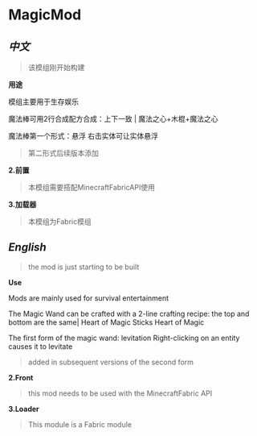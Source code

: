 # MagicMod

*中文*
-----
>该模组刚开始构建

**用途**

 模组主要用于生存娱乐

 魔法棒可用2行合成配方合成：上下一致 | 魔法之心+木棍+魔法之心
 
 魔法棒第一个形式：悬浮 右击实体可让实体悬浮
 
>第二形式后续版本添加

**2.前置**

 >本模组需要搭配MinecraftFabricAPI使用

**3.加载器**

 >本模组为Fabric模组

*English*
----
> the mod is just starting to be built

**Use**

Mods are mainly used for survival entertainment

The Magic Wand can be crafted with a 2-line crafting recipe: the top and bottom are the same| Heart of Magic Sticks Heart of Magic

The first form of the magic wand: levitation Right-clicking on an entity causes it to levitate

> added in subsequent versions of the second form

**2.Front**

> this mod needs to be used with the MinecraftFabric API

**3.Loader**

> This module is a Fabric module
